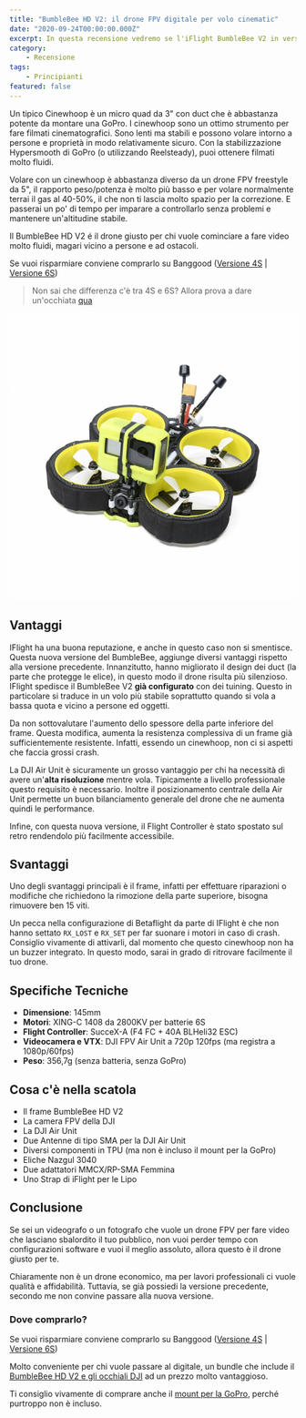 ```yaml
---
title: "BumbleBee HD V2: il drone FPV digitale per volo cinematic"
date: "2020-09-24T00:00:00.000Z"
excerpt: In questa recensione vedremo se l'iFlight BumbleBee V2 in versione digitale, compatibile con il sistema DJI FPV, è il drone perfetto per cominciare a fare video cinematic. Vedremo inoltre quali sono i vantaggi e gli svantaggi di questa nuova versione. 
category:
    - Recensione
tags: 
    - Principianti
featured: false
---
```

Un tipico Cinewhoop è un micro quad da 3" con duct che è abbastanza potente da montare una GoPro. I cinewhoop sono un ottimo strumento per fare filmati cinematografici. Sono lenti ma stabili e possono volare intorno a persone e proprietà in modo relativamente sicuro. Con la stabilizzazione Hypersmooth di GoPro (o utilizzando Reelsteady), puoi ottenere filmati molto fluidi.

Volare con un cinewhoop è abbastanza diverso da un drone FPV freestyle da 5", il rapporto peso/potenza è molto più basso e per volare normalmente terrai il gas al 40-50%, il che non ti lascia molto spazio per la correzione. E passerai un po' di tempo per imparare a controllarlo senza problemi e mantenere un'altitudine stabile.

Il BumbleBee HD V2 é il drone giusto per chi vuole cominciare a fare video molto fluidi, magari vicino a persone e ad ostacoli. 

Se vuoi risparmiare conviene comprarlo su Banggood (<a href="https://www.banggood.com/custlink/GDmdWU0HQe" rel="nofollow" target="_blank">Versione 4S</a> | <a href="https://www.banggood.com/custlink/vv3hcU4Woh" rel="nofollow" target="_blank">Versione 6S</a>)

> Non sai che differenza c'è tra 4S e 6S? Allora prova a dare un'occhiata [qua](https://lucafpv.com/bibbia-fpv/)

![BumbleBee V2 HD](./bumblebee_v2_1.png)

## Vantaggi
IFlight ha una buona reputazione, e anche in questo caso non si smentisce. Questa nuova versione del BumbleBee, aggiunge diversi vantaggi rispetto alla versione precedente. Innanzitutto, hanno migliorato il design dei duct (la parte che protegge le elice), in questo modo il drone risulta più silenzioso. IFlight spedisce il BumbleBee V2 **già configurato** con dei tuining. Questo in particolare si traduce in un volo più stabile soprattutto quando si vola a bassa quota e vicino a persone ed oggetti.

Da non sottovalutare l'aumento dello spessore della parte inferiore del frame. Questa modifica, aumenta la resistenza complessiva di un frame già sufficientemente resistente. Infatti, essendo un cinewhoop, non ci si aspetti che faccia grossi crash.

La DJI Air Unit è sicuramente un grosso vantaggio per chi ha necessità di avere un'**alta risoluzione** mentre vola. Tipicamente a livello professionale questo requisito è necessario. Inoltre il posizionamento centrale della Air Unit permette un buon bilanciamento generale del drone che ne aumenta quindi le performance. 

Infine, con questa nuova versione, il Flight Controller è stato spostato sul retro rendendolo più facilmente accessibile. 

## Svantaggi

Uno degli svantaggi principali è il frame, infatti per effettuare riparazioni o modifiche che richiedono la rimozione della parte superiore, bisogna rimuovere ben 15 viti.

Un pecca nella configurazione di Betaflight da parte di IFlight è che non hanno settato `RX_LOST` e `RX_SET` per far suonare i motori in caso di crash. Consiglio vivamente di attivarli, dal momento che questo cinewhoop non ha un buzzer integrato. In questo modo, sarai in grado di ritrovare facilmente il tuo drone.

## Specifiche Tecniche

- **Dimensione**: 145mm
- **Motori**: XING-C 1408 da 2800KV per batterie 6S 
- **Flight Controller**: SucceX-A (F4 FC + 40A BLHeli32 ESC)
- **Videocamera e VTX**: DJI FPV Air Unit a 720p 120fps (ma registra a 1080p/60fps)
- **Peso**: 356,7g (senza batteria, senza GoPro)

## Cosa c'è nella scatola

- Il frame BumbleBee HD V2
- La camera FPV della DJI
- La DJI Air Unit
- Due Antenne di tipo SMA per la DJI Air Unit
- Diversi componenti in TPU (ma non è incluso il mount per la GoPro)
- Eliche Nazgul 3040
- Due adattatori MMCX/RP-SMA Femmina 
- Uno Strap di iFlight per le Lipo 

## Conclusione

Se sei un videografo o un fotografo che vuole un drone FPV per fare video che lasciano sbalordito il tuo pubblico, non vuoi perder tempo con configurazioni software e vuoi il meglio assoluto, allora questo è il drone giusto per te.

Chiaramente non è un drone economico, ma per lavori professionali ci vuole qualità e affidabilità. Tuttavia, se già possiedi la versione precedente, secondo me non convine passare alla nuova versione.

### Dove comprarlo?

Se vuoi risparmiare conviene comprarlo su Banggood (<a href="https://www.banggood.com/custlink/GDmdWU0HQe" rel="nofollow" target="_blank">Versione 4S</a> | <a href="https://www.banggood.com/custlink/vv3hcU4Woh" rel="nofollow" target="_blank">Versione 6S</a>)

Molto conveniente per chi vuole passare al digitale, un bundle che include il <a href="https://www.banggood.com/custlink/v3DhrMeHsZ" rel="nofollow" target="_blank">BumbleBee HD V2 e gli occhiali DJI</a> ad un prezzo molto vantaggioso. 

Ti consiglio vivamente di comprare anche il <a href="https://www.banggood.com/custlink/3Dvdp2gtsa" rel="nofollow" target="_blank">mount per la GoPro</a>, perché purtroppo non è incluso. 
